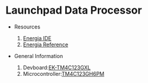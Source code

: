 Launchpad Data Processor
===============
- Resources
  1. [Energia IDE](http://energia.nu/)
  2. [Energia Reference](http://energia.nu/Reference_Index.html)

- General Information
  1. Devboard:[EK-TM4C123GXL](http://www.ti.com/tool/ek-tm4c123gxl)
  2. Microcontroller:[TM4C123GH6PM](http://www.ti.com/product/tm4c123gh6pm)

